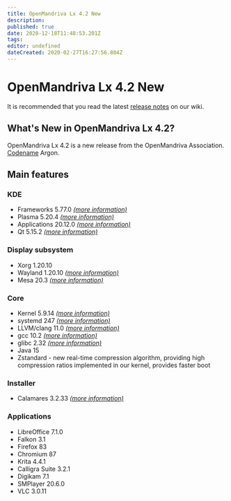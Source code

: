 ```yaml
---
title: OpenMandriva Lx 4.2 New
description: 
published: true
date: 2020-12-18T11:48:53.201Z
tags: 
editor: undefined
dateCreated: 2020-02-27T16:27:56.804Z
---
```


# OpenMandriva Lx 4.2 New

It is recommended that you read the latest [release notes](/releases/current) on our wiki.

## What's New in OpenMandriva Lx 4.2?
OpenMandriva Lx 4.2 is a new release from the OpenMandriva Association. [Codename](/releases/codename) Argon.

## Main features

### KDE

- Frameworks 5.77.0 [*(more information)*](https://www.kde.org/announcements/kde-frameworks-5.77.0.php)
- Plasma 5.20.4 [*(more information)*](https://www.kde.org/announcements/plasma-5.20.4.php)
- Applications 20.12.0 [*(more information)*](https://kde.org/announcements/releases/2020-12-apps-update/)
- Qt 5.15.2 [*(more information)*](https://www.qt.io)

### Display subsystem

- Xorg 1.20.10
- Wayland 1.20.10 [*(more information)*](https://wayland.freedesktop.org/releases.html)
- Mesa 20.3 [*(more information)*](http://www.mesa3d.org/)

### Core

- Kernel 5.9.14 [*(more information)*](https://www.kernel.org/)
- systemd 247 [*(more information)*](https://www.freedesktop.org/wiki/Software/systemd/)
- LLVM/clang 11.0 [*(more information)*](http://llvm.org/)
- gcc 10.2 [*(more information)*](https://gcc.gnu.org/)
- glibc 2.32 [*(more information)*](http://www.gnu.org/software/libc/)
- Java 15
- Zstandard - new real-time compression algorithm, providing high compression ratios implemented in our kernel, provides faster boot

### Installer

- Calamares 3.2.33 [*(more information)*](https://calamares.io)

### Applications

- LibreOffice 7.1.0
- Falkon 3.1
- Firefox 83
- Chromium 87
- Krita 4.4.1
- Calligra Suite 3.2.1
- Digikam 7.1
- SMPlayer 20.6.0
- VLC 3.0.11
  